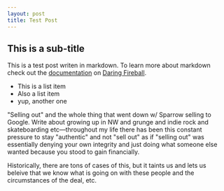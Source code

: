 ```yaml
---
layout: post
title: Test Post
---
```


## This is a sub-title

This is a test post writen in markdown. To learn more about markdown check out the [documentation](http://daringfireball.net/projects/markdown/) on [Daring Fireball](http://daringfireball.net/).

- This is a list item
- Also a list item
- yup, another one

"Selling out" and the whole thing that went down w/ Sparrow selling to Google. Write about growing up in NW and grunge and indie rock and skateboarding etc—throughout my life there has been this constant pressure to stay "authentic" and not "sell out" as if "selling out" was essentially denying your own integrity and just doing what someone else wanted because you stood to gain financially.

Historically, there are tons of cases of this, but it taints us and lets us beleive that we know what is going on with these people and the circumstances of the deal, etc.